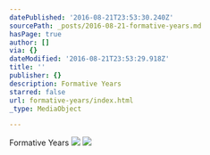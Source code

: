 ```yaml
---
datePublished: '2016-08-21T23:53:30.240Z'
sourcePath: _posts/2016-08-21-formative-years.md
hasPage: true
author: []
via: {}
dateModified: '2016-08-21T23:53:29.918Z'
title: ''
publisher: {}
description: Formative Years
starred: false
url: formative-years/index.html
_type: MediaObject

---
```

Formative Years
![](https://imgflo.herokuapp.com/graph/vahj1ThiexotieMo/46043b42de2a57b274950ac19a91ab1e/noop.jpg?input=https%3A%2F%2Fc1.staticflickr.com%2F5%2F4058%2F4681576764_782529e8c8_b.jpg)
![](https://c2.staticflickr.com/6/5248/5310481188_d000e4264f_b.jpg)